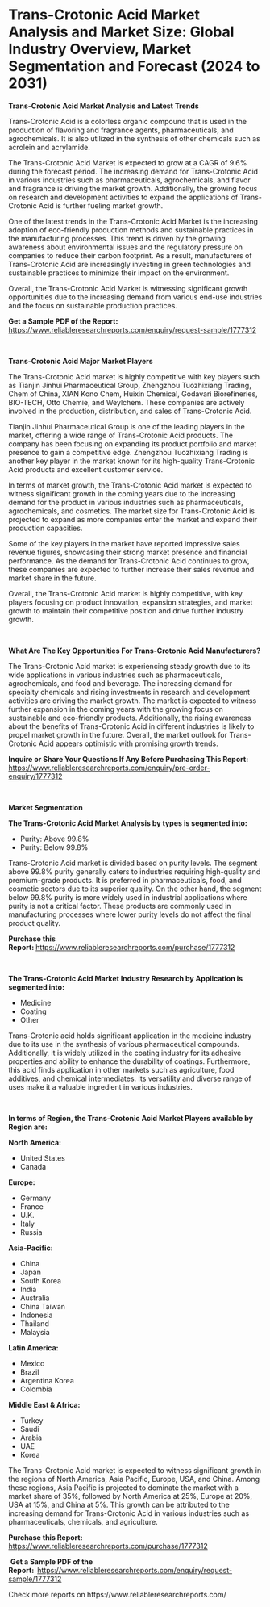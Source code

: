 <p><h1>Trans-Crotonic Acid Market Analysis and Market Size: Global Industry Overview, Market Segmentation and Forecast (2024 to 2031)</h1></p><p><strong>Trans-Crotonic Acid Market Analysis and Latest Trends</strong></p>
<p><p>Trans-Crotonic Acid is a colorless organic compound that is used in the production of flavoring and fragrance agents, pharmaceuticals, and agrochemicals. It is also utilized in the synthesis of other chemicals such as acrolein and acrylamide.</p><p>The Trans-Crotonic Acid Market is expected to grow at a CAGR of 9.6% during the forecast period. The increasing demand for Trans-Crotonic Acid in various industries such as pharmaceuticals, agrochemicals, and flavor and fragrance is driving the market growth. Additionally, the growing focus on research and development activities to expand the applications of Trans-Crotonic Acid is further fueling market growth.</p><p>One of the latest trends in the Trans-Crotonic Acid Market is the increasing adoption of eco-friendly production methods and sustainable practices in the manufacturing processes. This trend is driven by the growing awareness about environmental issues and the regulatory pressure on companies to reduce their carbon footprint. As a result, manufacturers of Trans-Crotonic Acid are increasingly investing in green technologies and sustainable practices to minimize their impact on the environment.</p><p>Overall, the Trans-Crotonic Acid Market is witnessing significant growth opportunities due to the increasing demand from various end-use industries and the focus on sustainable production practices.</p></p>
<p><strong>Get a Sample PDF of the Report:&nbsp;</strong> <a href="https://www.reliableresearchreports.com/enquiry/request-sample/1777312">https://www.reliableresearchreports.com/enquiry/request-sample/1777312</a></p>
<p>&nbsp;</p>
<p><strong>Trans-Crotonic Acid Major Market Players</strong></p>
<p><p>The Trans-Crotonic Acid market is highly competitive with key players such as Tianjin Jinhui Pharmaceutical Group, Zhengzhou Tuozhixiang Trading, Chem of China, XIAN Kono Chem, Huixin Chemical, Godavari Biorefineries, BIO-TECH, Otto Chemie, and Weylchem. These companies are actively involved in the production, distribution, and sales of Trans-Crotonic Acid.</p><p>Tianjin Jinhui Pharmaceutical Group is one of the leading players in the market, offering a wide range of Trans-Crotonic Acid products. The company has been focusing on expanding its product portfolio and market presence to gain a competitive edge. Zhengzhou Tuozhixiang Trading is another key player in the market known for its high-quality Trans-Crotonic Acid products and excellent customer service.</p><p>In terms of market growth, the Trans-Crotonic Acid market is expected to witness significant growth in the coming years due to the increasing demand for the product in various industries such as pharmaceuticals, agrochemicals, and cosmetics. The market size for Trans-Crotonic Acid is projected to expand as more companies enter the market and expand their production capacities.</p><p>Some of the key players in the market have reported impressive sales revenue figures, showcasing their strong market presence and financial performance. As the demand for Trans-Crotonic Acid continues to grow, these companies are expected to further increase their sales revenue and market share in the future.</p><p>Overall, the Trans-Crotonic Acid market is highly competitive, with key players focusing on product innovation, expansion strategies, and market growth to maintain their competitive position and drive further industry growth.</p></p>
<p>&nbsp;</p>
<p><strong>What Are The Key Opportunities For Trans-Crotonic Acid Manufacturers?</strong></p>
<p><p>The Trans-Crotonic Acid market is experiencing steady growth due to its wide applications in various industries such as pharmaceuticals, agrochemicals, and food and beverage. The increasing demand for specialty chemicals and rising investments in research and development activities are driving the market growth. The market is expected to witness further expansion in the coming years with the growing focus on sustainable and eco-friendly products. Additionally, the rising awareness about the benefits of Trans-Crotonic Acid in different industries is likely to propel market growth in the future. Overall, the market outlook for Trans-Crotonic Acid appears optimistic with promising growth trends.</p></p>
<p><strong>Inquire or Share Your Questions If Any Before Purchasing This Report:</strong> <a href="https://www.reliableresearchreports.com/enquiry/pre-order-enquiry/1777312">https://www.reliableresearchreports.com/enquiry/pre-order-enquiry/1777312</a></p>
<p>&nbsp;</p>
<p><strong>Market Segmentation</strong></p>
<p><strong>The Trans-Crotonic Acid Market Analysis by types is segmented into:</strong></p>
<p><ul><li>Purity: Above 99.8%</li><li>Purity: Below 99.8%</li></ul></p>
<p><p>Trans-Crotonic Acid market is divided based on purity levels. The segment above 99.8% purity generally caters to industries requiring high-quality and premium-grade products. It is preferred in pharmaceuticals, food, and cosmetic sectors due to its superior quality. On the other hand, the segment below 99.8% purity is more widely used in industrial applications where purity is not a critical factor. These products are commonly used in manufacturing processes where lower purity levels do not affect the final product quality.</p></p>
<p><strong>Purchase this Report:&nbsp;</strong><a href="https://www.reliableresearchreports.com/purchase/1777312">https://www.reliableresearchreports.com/purchase/1777312</a></p>
<p>&nbsp;</p>
<p><strong>The Trans-Crotonic Acid Market Industry Research by Application is segmented into:</strong></p>
<p><ul><li>Medicine</li><li>Coating</li><li>Other</li></ul></p>
<p><p>Trans-Crotonic acid holds significant application in the medicine industry due to its use in the synthesis of various pharmaceutical compounds. Additionally, it is widely utilized in the coating industry for its adhesive properties and ability to enhance the durability of coatings. Furthermore, this acid finds application in other markets such as agriculture, food additives, and chemical intermediates. Its versatility and diverse range of uses make it a valuable ingredient in various industries.</p></p>
<p>&nbsp;</p>
<p><strong>In terms of Region, the Trans-Crotonic Acid Market Players available by Region are:</strong></p>
<p>
    <p> <strong> North America: </strong>
        <ul>
            <li>United States</li>
            <li>Canada</li>
        </ul>
        </p> 
    <p> <strong> Europe: </strong>
        <ul>
            <li>Germany</li>
            <li>France</li>
            <li>U.K.</li>
            <li>Italy</li>
            <li>Russia</li>
        </ul>
        </p> 
    <p> <strong> Asia-Pacific: </strong>
        <ul>
            <li>China</li>
            <li>Japan</li>
            <li>South Korea</li>
            <li>India</li>
            <li>Australia</li>
            <li>China Taiwan</li>
            <li>Indonesia</li>
            <li>Thailand</li>
            <li>Malaysia</li>
        </ul>
        </p> 
    <p> <strong> Latin America: </strong>
        <ul>
            <li>Mexico</li>
            <li>Brazil</li>
            <li>Argentina Korea</li>
            <li>Colombia</li>
        </ul>
        </p> 
    <p> <strong> Middle East & Africa: </strong>
        <ul>
            <li>Turkey</li>
            <li>Saudi</li>
            <li>Arabia</li>
            <li>UAE</li>
            <li>Korea</li>
        </ul>
    </p>
    </p>
<p><p>The Trans-Crotonic Acid market is expected to witness significant growth in the regions of North America, Asia Pacific, Europe, USA, and China. Among these regions, Asia Pacific is projected to dominate the market with a market share of 35%, followed by North America at 25%, Europe at 20%, USA at 15%, and China at 5%. This growth can be attributed to the increasing demand for Trans-Crotonic Acid in various industries such as pharmaceuticals, chemicals, and agriculture.</p></p>
<p><strong>Purchase this Report: </strong><a href="https://www.reliableresearchreports.com/purchase/1777312">https://www.reliableresearchreports.com/purchase/1777312</a></p>
<p>&nbsp;<strong>Get a Sample PDF of the Report:&nbsp;&nbsp;</strong><a href="https://www.reliableresearchreports.com/enquiry/request-sample/1777312">https://www.reliableresearchreports.com/enquiry/request-sample/1777312</a></p>
<p><strong></strong></p>
<p>Check more reports on https://www.reliableresearchreports.com/</p>
